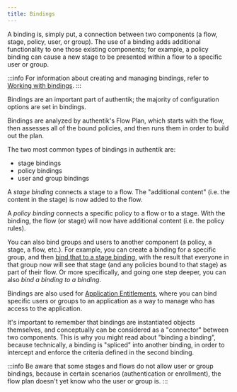 ```yaml
---
title: Bindings
---
```


A binding is, simply put, a connection between two components (a flow, stage, policy, user, or group). The use of a binding adds additional functionality to one those existing components; for example, a policy binding can cause a new stage to be presented within a flow to a specific user or group.

:::info
For information about creating and managing bindings, refer to [Working with bindings](./work_with_bindings.md).
:::

Bindings are an important part of authentik; the majority of configuration options are set in bindings.

Bindings are analyzed by authentik's Flow Plan, which starts with the flow, then assesses all of the bound policies, and then runs them in order to build out the plan.

The two most common types of bindings in authentik are:

- stage bindings
- policy bindings
- user and group bindings

A _stage binding_ connects a stage to a flow. The "additional content" (i.e. the content in the stage) is now added to the flow.

A _policy binding_ connects a specific policy to a flow or to a stage. With the binding, the flow (or stage) will now have additional content (i.e. the policy rules).

You can also bind groups and users to another component (a policy, a stage, a flow, etc.). For example, you can create a binding for a specific group, and then [bind that to a stage binding](../stages/index.md#bind-users-and-groups-to-a-flows-stage-binding), with the result that everyone in that group now will see that stage (and any policies bound to that stage) as part of their flow. Or more specifically, and going one step deeper, you can also _bind a binding to a binding_.

Bindings are also used for [Application Entitlements](../../applications/manage_apps.mdx#application-entitlements), where you can bind specific users or groups to an application as a way to manage who has access to the application.

It's important to remember that bindings are instantiated objects themselves, and conceptually can be considered as a "connector" between two components. This is why you might read about "binding a binding", because technically, a binding is "spliced" into another binding, in order to intercept and enforce the criteria defined in the second binding.

:::info
Be aware that some stages and flows do not allow user or group bindings, because in certain scenarios (authentication or enrollment), the flow plan doesn't yet know who the user or group is.
:::
